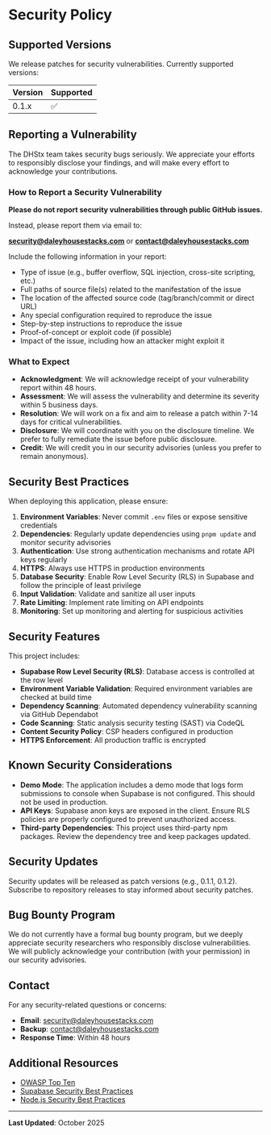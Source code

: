 # Security Policy

## Supported Versions

We release patches for security vulnerabilities. Currently supported versions:

| Version | Supported          |
| ------- | ------------------ |
| 0.1.x   | :white_check_mark: |

## Reporting a Vulnerability

The DHStx team takes security bugs seriously. We appreciate your efforts to responsibly disclose your findings, and will make every effort to acknowledge your contributions.

### How to Report a Security Vulnerability

**Please do not report security vulnerabilities through public GitHub issues.**

Instead, please report them via email to:

**security@daleyhousestacks.com** or **contact@daleyhousestacks.com**

Include the following information in your report:

* Type of issue (e.g., buffer overflow, SQL injection, cross-site scripting, etc.)
* Full paths of source file(s) related to the manifestation of the issue
* The location of the affected source code (tag/branch/commit or direct URL)
* Any special configuration required to reproduce the issue
* Step-by-step instructions to reproduce the issue
* Proof-of-concept or exploit code (if possible)
* Impact of the issue, including how an attacker might exploit it

### What to Expect

* **Acknowledgment**: We will acknowledge receipt of your vulnerability report within 48 hours.
* **Assessment**: We will assess the vulnerability and determine its severity within 5 business days.
* **Resolution**: We will work on a fix and aim to release a patch within 7-14 days for critical vulnerabilities.
* **Disclosure**: We will coordinate with you on the disclosure timeline. We prefer to fully remediate the issue before public disclosure.
* **Credit**: We will credit you in our security advisories (unless you prefer to remain anonymous).

## Security Best Practices

When deploying this application, please ensure:

1. **Environment Variables**: Never commit `.env` files or expose sensitive credentials
2. **Dependencies**: Regularly update dependencies using `pnpm update` and monitor security advisories
3. **Authentication**: Use strong authentication mechanisms and rotate API keys regularly
4. **HTTPS**: Always use HTTPS in production environments
5. **Database Security**: Enable Row Level Security (RLS) in Supabase and follow the principle of least privilege
6. **Input Validation**: Validate and sanitize all user inputs
7. **Rate Limiting**: Implement rate limiting on API endpoints
8. **Monitoring**: Set up monitoring and alerting for suspicious activities

## Security Features

This project includes:

* **Supabase Row Level Security (RLS)**: Database access is controlled at the row level
* **Environment Variable Validation**: Required environment variables are checked at build time
* **Dependency Scanning**: Automated dependency vulnerability scanning via GitHub Dependabot
* **Code Scanning**: Static analysis security testing (SAST) via CodeQL
* **Content Security Policy**: CSP headers configured in production
* **HTTPS Enforcement**: All production traffic is encrypted

## Known Security Considerations

* **Demo Mode**: The application includes a demo mode that logs form submissions to console when Supabase is not configured. This should not be used in production.
* **API Keys**: Supabase anon keys are exposed in the client. Ensure RLS policies are properly configured to prevent unauthorized access.
* **Third-party Dependencies**: This project uses third-party npm packages. Review the dependency tree and keep packages updated.

## Security Updates

Security updates will be released as patch versions (e.g., 0.1.1, 0.1.2). Subscribe to repository releases to stay informed about security patches.

## Bug Bounty Program

We do not currently have a formal bug bounty program, but we deeply appreciate security researchers who responsibly disclose vulnerabilities. We will publicly acknowledge your contribution (with your permission) in our security advisories.

## Contact

For any security-related questions or concerns:

* **Email**: security@daleyhousestacks.com
* **Backup**: contact@daleyhousestacks.com
* **Response Time**: Within 48 hours

## Additional Resources

* [OWASP Top Ten](https://owasp.org/www-project-top-ten/)
* [Supabase Security Best Practices](https://supabase.com/docs/guides/auth/row-level-security)
* [Node.js Security Best Practices](https://nodejs.org/en/docs/guides/security/)

---

**Last Updated**: October 2025
